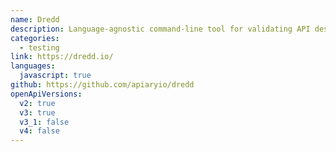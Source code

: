 ```yaml
---
name: Dredd
description: Language-agnostic command-line tool for validating API description document against backend implementation of the API
categories:
  - testing
link: https://dredd.io/
languages:
  javascript: true
github: https://github.com/apiaryio/dredd
openApiVersions:
  v2: true
  v3: true
  v3_1: false
  v4: false
---
```

